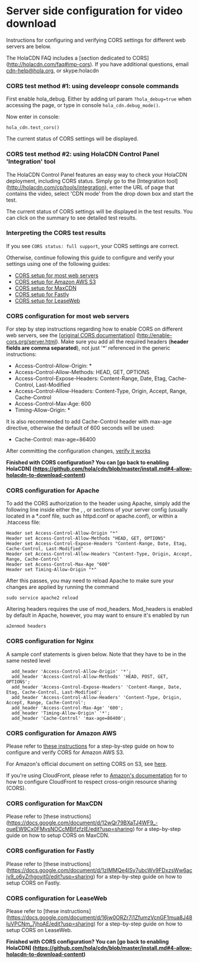 # Server side configuration for video download

Instructions for configuring and verifying CORS settings for different web servers are below. 

The HolaCDN FAQ includes a [section dedicated to CORS] (http://holacdn.com/faq#imp-cors). If you have additional questions, email cdn-help@hola.org, or skype:holacdn

### CORS test method #1: using develeopr console commands
First enable hola_debug. Either by adding url param `?hola_debug=true` when accessing the page,  or type in console `hola_cdn.debug_mode()`.

Now enter in console:
```
hola_cdn.test_cors()
```

The current status of CORS settings will be displayed.

### CORS test method #2: using HolaCDN Control Panel 'Integration' tool
The HolaCDN Control Panel features an easy way to check your HolaCDN deployment, including CORS status. Simply go to the [Integration tool] (http://holacdn.com/cp/tools/integration), enter the URL of page that contains the video, select 'CDN mode' from the drop down box and start the test.

The current status of CORS settings will be displayed in the test results. You can click on the summary to see detailed test results.

### Interpreting the CORS test results

If you see ```CORS status: full support```, your CORS settings are correct.

Otherwise, continue following this guide to configure and verify your settings using one of the following guides:
- [CORS setup for most web servers](#configMostServers)
- [CORS setup for Amazon AWS S3](#configAWS)
- [CORS setup for MaxCDN](#configMaxCDN)
- [CORS setup for Fastly](#configFastly)
- [CORS setup for LeaseWeb](#configLeaseweb)

### <a name="configMostServers"></a>CORS configuration for most web servers

For step by step instructions regarding how to enable CORS on different web servers, see the [[original CORS documentation](http://enable-cors.org/server.html)] (http://enable-cors.org/server.html). Make sure you add all the required headers (**header fields are comma separated**), not just '*' referenced in the generic instructions:

- Access-Control-Allow-Origin: * 
- Access-Control-Allow-Methods: HEAD, GET, OPTIONS
- Access-Control-Expose-Headers: Content-Range, Date, Etag, Cache-Control, Last-Modified
- Access-Control-Allow-Headers: Content-Type, Origin, Accept, Range, Cache-Control
- Access-Control-Max-Age: 600
- Timing-Allow-Origin: *

It is also recommended to add Cache-Control header with max-age directive, otherwise the default of 600 seconds will be used:

- Cache-Control: max-age=86400

After committing the configuration changes, [verify it works](https://docs.google.com/document/d/1aLFKeQIbs3EnSMXKjXQrseVf_XkeOlDNMDYbxnbH2N8/edit?usp=sharing)

**Finished with CORS configuration? You can [go back to enabling HolaCDN] (https://github.com/hola/cdn/blob/master/install.md#4-allow-holacdn-to-download-content)**

### <a name="configApache"></a>CORS configuration for Apache
To add the CORS authorization to the header using Apache, simply add the following line inside either the <Directory>, <Location>, <Files> or <VirtualHost> sections of your server config (usually located in a *.conf file, such as httpd.conf or apache.conf), or within a .htaccess file:

```
Header set Access-Control-Allow-Origin "*"
Header set Access-Control-Allow-Methods "HEAD, GET, OPTIONS"
Header set Access-Control-Expose-Headers "Content-Range, Date, Etag, Cache-Control, Last-Modified"
Header set Access-Control-Allow-Headers "Content-Type, Origin, Accept, Range, Cache-Control"
Header set Access-Control-Max-Age "600"
Header set Timing-Allow-Origin "*"
```

After this passes, you may need to reload Apache to make sure your changes are applied by running the command

`sudo service apache2 reload`

Altering headers requires the use of mod_headers. Mod_headers is enabled by default in Apache, however, you may want to ensure it's enabled by run

`a2enmod headers`

### <a name="configNginx"></a>CORS configuration for Nginx
A sample conf statements is given below. Note that they have to be in the same nested level
```
  add_header 'Access-Control-Allow-Origin' '*';
  add_header 'Access-Control-Allow-Methods' 'HEAD, POST, GET, OPTIONS';
  add_header 'Access-Control-Expose-Headers' 'Content-Range, Date, Etag, Cache-Control, Last-Modified';
  add_header 'Access-Control-Allow-Headers' 'Content-Type, Origin, Accept, Range, Cache-Control';
  add_header 'Access-Control-Max-Age' '600';
  add_header 'Timing-Allow-Origin' '*';
  add_header 'Cache-Control' 'max-age=86400';
```

### <a name="configAWS"></a>CORS configuration for Amazon AWS

Please refer to [these instructions](https://docs.google.com/document/d/1RrWA7gfCLDXcjgCQOQRGs0A3IRSlvn3Ktu9zHp9j-po/edit?usp=sharing) for a step-by-step guide on how to configure and verify CORS for Amazon AWS S3.

For Amazon's official document on setting CORS on S3, see [here](http://docs.aws.amazon.com/AmazonS3/latest/dev/cors.html).

If you're using CloudFront, please refer to [Amazon's documentation](http://docs.aws.amazon.com/AmazonCloudFront/latest/DeveloperGuide/header-caching.html#header-caching-web-cors) for to how to configure CloudFront to respect cross-origin resource sharing (CORS).

### <a name="configMaxCDN"></a>CORS configuration for MaxCDN

Please refer to [these instructions] (https://docs.google.com/document/d/12wQr79BXaTJ4WF9_-oueEW9Cx0FMvsNOCcMBifzfzIE/edit?usp=sharing) for a step-by-step guide on how to setup CORS on MaxCDN.

### <a name="configFastly"></a>CORS configuration for Fastly

Please refer to [these instructions] (https://docs.google.com/document/d/1zIMMQe4lSy7ubcWv9FDxzsWw6acjv9_o6yZrhgoyit0/edit?usp=sharing) for a step-by-step guide on how to setup CORS on Fastly.

### <a name="configLeaseweb"></a>CORS configuration for LeaseWeb

Please refer to [these instructions] (https://docs.google.com/document/d/16jw0ORZr7i1ZfumzVcnGF1mua8J48IuVPCNm_7jhoAE/edit?usp=sharing) for a step-by-step guide on how to setup CORS on LeaseWeb.

**Finished with CORS configuration? You can [go back to enabling HolaCDN] (https://github.com/hola/cdn/blob/master/install.md#4-allow-holacdn-to-download-content)**


